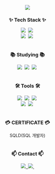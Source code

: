 <!--타이틀 부분-->
<div align="center">
  <img src="https://capsule-render.vercel.app/api?type=venom&color=6B46C1&height=300&section=header&text=KyeongJoon's&#160;GitHub&fontSize=80&" />
</div>

<!--내용 부분-->
<h3 align="center">✨ Tech Stack ✨</h3>
<div align="center">
  <img src="https://img.shields.io/badge/JAVASCRIPT-F7DF1E.svg?style=flat-sqaure&logo=javascript&logoColor=white" />&nbsp
  <img src="https://img.shields.io/badge/PYTHON-1daabb.svg?style=flat-sqaure&logo=python&logoColor=white" />&nbsp
</div>

<div align="center">
  <img src="https://img.shields.io/badge/HTML5-E34F26.svg?style=flat-sqaure&logo=html5&logoColor=white" />&nbsp
  <img src="https://img.shields.io/badge/CSS-1572B6.svg?style=flat-sqaure&logo=css3&logoColor=white" />&nbsp
</div>

<br>

<h3 align="center">📚 Studying 📚</h3>
<div align="center">
  <img src="https://img.shields.io/badge/figma-F24E1E.svg?style=flat-sqaure&logo=figma&logoColor=white" />&nbsp
  <img src="https://img.shields.io/badge/Flutter-DB7093?style=flat-sqaure&logo=styled-components&logoColor=white" />&nbsp
  <img src="https://img.shields.io/badge/react-20232a.svg?style=flat-sqaure&logo=react&logoColor=white" />&nbsp
</div>

<br>

<h3 align="center">🛠 Tools 🛠</h3>
<div align="center">
  <img src="https://img.shields.io/badge/git-F05033.svg?style=flat-sqaure&logo=git&logoColor=white" />&nbsp
  <img src="https://img.shields.io/badge/github-181717.svg?style=flat-sqaure&logo=github&logoColor=white" />&nbsp
  <img src="https://img.shields.io/badge/Notion-F3F3F3.svg?style=flat-sqaure&logo=notion&logoColor=black" />&nbsp
</div>

<div align="center">
  <img src="https://img.shields.io/badge/Notion-F3F3F3.svg?style=flat-sqaure&logo=notion&logoColor=black" />&nbsp
  <img src="https://img.shields.io/badge/figma-F24E1E.svg?style=flat-sqaure&logo=figma&logoColor=white" />&nbsp
</div>

<br>

<h3 align="center">💳 CERTIFICATE 💳</h3>
<div align="center"> SQLD(SQL 개발자)
</div>

<br>

<h3 align="center">📫 Contact 📫</h3>
<div align="center">
  <a href="https://instagram.com/l_k_joon/">
    <img src="https://img.shields.io/badge/Instagram-%23E4405F.svg?style=flat-sqaure&logo=Instagram&logoColor=white" />&nbsp
  </a>
  <a href="mailto:rudwns0224@naver.com">
    <img
      src="https://img.shields.io/badge/rudwns0224@naver.com-03C75A?style=for-the-badge&logo=gmail&logoColor=white"/>&nbsp
  </a>
</div>
